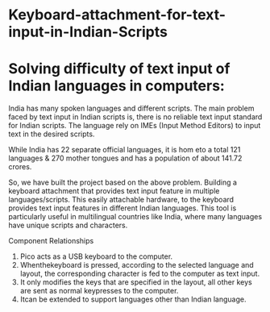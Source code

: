 # Keyboard-attachment-for-text-input-in-Indian-Scripts

# Solving difficulty of text input of  Indian languages in computers:
India has many spoken languages and different scripts. The main problem faced by text input in Indian scripts is, there is no reliable text input standard for Indian scripts. The language rely on IMEs (Input Method Editors) to input text in the desired scripts.

While India has 22 separate official languages, it is hom eto a total 121 languages & 270 mother tongues and has a population of about 141.72 crores.

So, we have built the project based on the above problem. Building a keyboard attachment that provides text input feature in multiple languages/scripts. This easily attachable hardware, to the keyboard provides text input features in different Indian languages. This tool is particularly useful in multilingual countries like India, where many languages have unique scripts and characters.

Component Relationships 
1. Pico acts as a USB keyboard to the computer.
2. Whenthekeyboard is pressed, according to the selected language and layout, the corresponding character is fed to the computer as text input.
3. It only modifies the keys that are specified in the layout, all other keys are sent as normal keypresses to the computer.
4. Itcan be extended to support languages other than Indian language.
